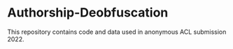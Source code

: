 # Authorship-Deobfuscation
This repository contains code and data used in anonymous ACL submission 2022.
